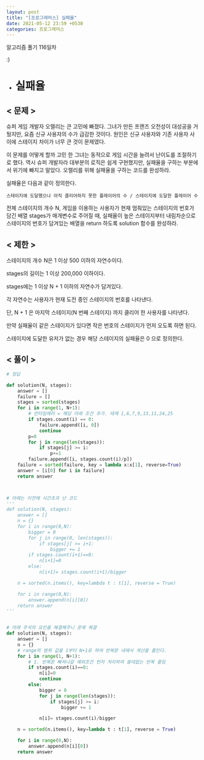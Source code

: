 ```yaml
---
layout: post
title: "[프로그래머스] 실패율"
date: 2021-05-12 23:59 +0530
categories: 프로그래머스
---
```


알고리즘 풀기 116일차

:)

- # 실패율

>

## < 문제 >

슈퍼 게임 개발자 오렐리는 큰 고민에 빠졌다. 그녀가 만든 프랜즈 오천성이 대성공을 거뒀지만, 요즘 신규 사용자의 수가 급감한 것이다. 원인은 신규 사용자와 기존 사용자 사이에 스테이지 차이가 너무 큰 것이 문제였다.

이 문제를 어떻게 할까 고민 한 그녀는 동적으로 게임 시간을 늘려서 난이도를 조절하기로 했다. 역시 슈퍼 개발자라 대부분의 로직은 쉽게 구현했지만, 실패율을 구하는 부분에서 위기에 빠지고 말았다. 오렐리를 위해 실패율을 구하는 코드를 완성하라.

실패율은 다음과 같이 정의한다.

    스테이지에 도달했으나 아직 클리어하지 못한 플레이어의 수 / 스테이지에 도달한 플레이어 수

전체 스테이지의 개수 N, 게임을 이용하는 사용자가 현재 멈춰있는 스테이지의 번호가 담긴 배열 stages가 매개변수로 주어질 때, 실패율이 높은 스테이지부터 내림차순으로 스테이지의 번호가 담겨있는 배열을 return 하도록 solution 함수를 완성하라.

## < 제한 >

스테이지의 개수 N은 1 이상 500 이하의 자연수이다.

stages의 길이는 1 이상 200,000 이하이다.

stages에는 1 이상 N + 1 이하의 자연수가 담겨있다.

각 자연수는 사용자가 현재 도전 중인 스테이지의 번호를 나타낸다.

단, N + 1 은 마지막 스테이지(N 번째 스테이지) 까지 클리어 한 사용자를 나타낸다.

만약 실패율이 같은 스테이지가 있다면 작은 번호의 스테이지가 먼저 오도록 하면 된다.

스테이지에 도달한 유저가 없는 경우 해당 스테이지의 실패율은 0 으로 정의한다.

## < 풀이 >

```python
# 정답

def solution(N, stages):
    answer = []
    failure = []
    stages = sorted(stages)
    for i in range(1, N+1):
        # 런타임에러 = 해당 아래 조건 추가. 테케 1,6,7,9,13,11,24,25
        if stages.count(i) == 0:
            failure.append([i, 0])
            continue
        p=0
        for j in range(len(stages)):
            if stages[j] >= i:
                p+=1
        failure.append([i, stages.count(i)/p])
    failure = sorted(failure, key = lambda x:x[1], reverse=True)
    answer = [i[0] for i in failure]
    return answer



# 아래는 이전에 시간초과 난 코드
'''
def solution(N, stages):
    answer = []
    n = {}
    for i in range(0,N):
        bigger = 0
        for j in range(0, len(stages)):
            if stages[j] >= i+1:
                bigger += 1
        if stages.count(i+1)==0:
            n[i+1]=0
        else:
            n[i+1]= stages.count(i+1)/bigger

    n = sorted(n.items(), key=lambda t : t[1], reverse = True)

    for i in range(0,N):
        answer.append(n[i][0])
    return answer
'''


# 아래 주석의 요인을 해결해주니 문제 해결
def solution(N, stages):
    answer = []
    n = {}
    # range의 범위 값을 1부터 N+1로 하여 반복문 내에서 계산을 줄인다.
    for i in range(1, N+1):
        # 1. 반복문 빠져나갈 예외조건 먼저 처리하여 쓸데없는 반복 줄임
        if stages.count(i)==0:
            n[i]=0
            continue
        else:
            bigger = 0
            for j in range(len(stages)):
                if stages[j] >= i:
                    bigger += 1

            n[i]= stages.count(i)/bigger

    n = sorted(n.items(), key=lambda t : t[1], reverse = True)

    for i in range(0,N):
        answer.append(n[i][0])
    return answer

```
